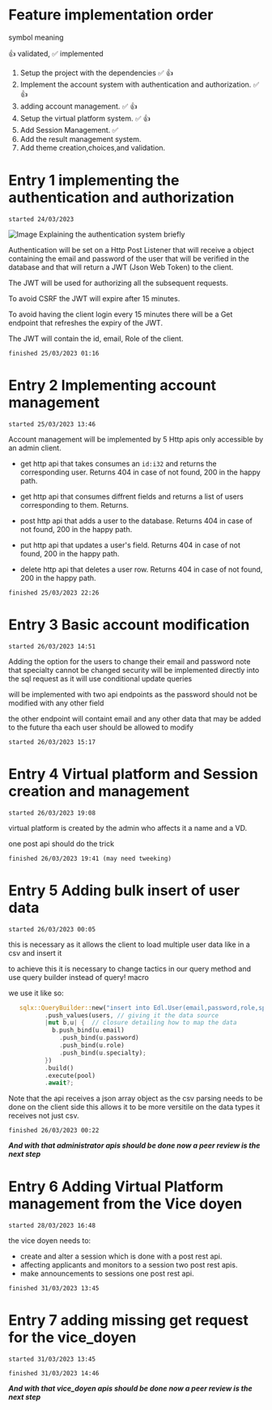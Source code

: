 # Feature implementation order
symbol meaning 

👍 validated, ✅ implemented


1. Setup the project with the dependencies ✅ 👍
2. Implement the account system with authentication and authorization. ✅ 👍
3. adding account management. ✅ 👍
3. Setup the virtual platform system. ✅ 👍
4. Add Session Management. ✅
5. Add the result management system.
6. Add theme creation,choices,and validation. 



# Entry 1 implementing the authentication and authorization
```
started 24/03/2023 
```
![Image Explaining the authentication system briefly](https://www.vaadata.com/blog/wp-content/uploads/2016/12/JWT_tokens_EN.png)

Authentication will be set on a Http Post Listener that will receive a object containing the email and password of the user that will be verified in the database and that will return a JWT (Json Web Token) to the client.

The JWT will be used for authorizing all the subsequent requests.

To avoid CSRF the JWT will expire after 15 minutes.

To avoid having the client login every 15 minutes there will be a Get endpoint that refreshes the expiry of the JWT.

The JWT will contain the id, email, Role of the client.
```
finished 25/03/2023 01:16 
```

# Entry 2 Implementing account management
```
started 25/03/2023 13:46
```
Account management will be implemented by 5 Http apis only accessible by an admin client.

* get http api that takes consumes an ```id:i32``` and returns the corresponding user. Returns 404 in case of not found, 200 in the happy path.

* get http api that consumes diffrent fields and returns a list of users corresponding to them. Returns.

* post http api that adds a user to the database. Returns 404 in case of not found, 200 in the happy path.

* put http api that updates a user's field. Returns 404 in case of not found, 200 in the happy path.

* delete http api that deletes a user row. Returns 404 in case of not found, 200 in the happy path.
```
finished 25/03/2023 22:26
```


# Entry 3 Basic account modification
```
started 26/03/2023 14:51
```
Adding the option for the users to change their email and password note that specialty cannot be changed
security will be implemented directly into the sql request as it will use conditional update queries

will be implemented with two api endpoints as the password should not be modified with any other field

the other endpoint will containt email and any other data that may be added to the future tha each user should be allowed to modify
```
started 26/03/2023 15:17
```

# Entry 4 Virtual platform and Session creation and management
```
started 26/03/2023 19:08
```
virtual platform is created by the admin who affects it a name and a VD.

one post api should do the trick

```
finished 26/03/2023 19:41 (may need tweeking) 
```

# Entry 5 Adding bulk insert of user data
```
started 26/03/2023 00:05
```

this is necessary as it allows the client to load multiple user data like in a csv and insert it

to achieve this it is necessary to change tactics in our query method and use query builder instead of query! macro

we use it like so: 

```rust
   sqlx::QueryBuilder::new("insert into Edl.User(email,password,role,specialty)") // creating the request 
          .push_values(users, // giving it the data source 
          |mut b,u| {  // closure detailing how to map the data 
            b.push_bind(u.email) 
              .push_bind(u.password)
              .push_bind(u.role)
              .push_bind(u.specialty);
          })
          .build()
          .execute(pool)
          .await?;
```

Note that the api receives a json array object as the csv parsing needs to be done on the client side this allows it to be more versitile on the data types it receives not just csv.

```
finished 26/03/2023 00:22
```

***And with that administrator apis should be done now a peer review is the next step***


# Entry 6 Adding Virtual Platform management from the Vice doyen

```
started 28/03/2023 16:48
```

the vice doyen needs to:

* create and alter a session which is done with a post rest api.
* affecting applicants and monitors to a session two  post rest apis.
* make announcements to sessions one post rest api.

```
finished 31/03/2023 13:45
```

# Entry 7 adding missing get request for the vice_doyen
```
started 31/03/2023 13:45
```
```
finished 31/03/2023 14:46
```
***And with that vice_doyen apis should be done now a peer review is the next step***
